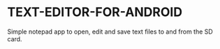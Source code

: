 TEXT-EDITOR-FOR-ANDROID
=======================

Simple notepad app to open, edit and save text files to and from the SD card.

